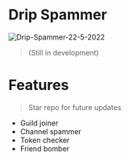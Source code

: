 # Drip Spammer 
![Drip-Spammer-22-5-2022](https://user-images.githubusercontent.com/80918217/169699973-7e5be8b7-f175-47d2-bfad-00bfc0c07afc.gif)
> (Still in development)
# Features
> Star repo for future updates
- Guild joiner
- Channel spammer
- Token checker
- Friend bomber
